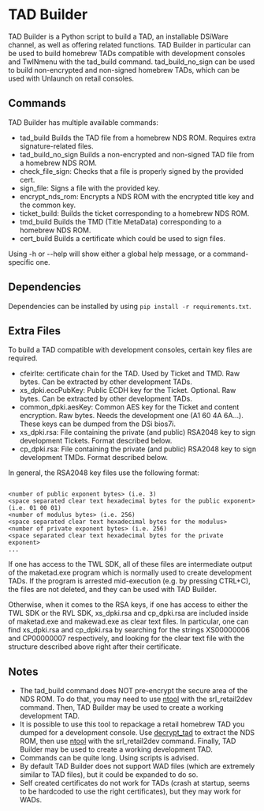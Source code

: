 # TAD Builder
TAD Builder is a Python script to build a TAD, an installable DSiWare channel, as well as offering related functions.
TAD Builder in particular can be used to build homebrew TADs compatible with development consoles and TwlNmenu with the tad\_build command.
tad\_build\_no\_sign can be used to build non-encrypted and non-signed homebrew TADs, which can be used with Unlaunch on retail consoles.

## Commands
TAD Builder has multiple available commands:
- tad\_build Builds the TAD file from a homebrew NDS ROM. Requires extra signature-related files.
- tad\_build\_no\_sign Builds a non-encrypted and non-signed TAD file from a homebrew NDS ROM.
- check\_file\_sign: Checks that a file is properly signed by the provided cert.
- sign\_file: Signs a file with the provided key.
- encrypt\_nds\_rom: Encrypts a NDS ROM with the encrypted title key and the common key.
- ticket\_build: Builds the ticket corresponding to a homebrew NDS ROM.
- tmd\_build Builds the TMD (Title MetaData) corresponding to a homebrew NDS ROM.
- cert\_build Builds a certificate which could be used to sign files.

Using -h or --help will show either a global help message, or a command-specific one.

## Dependencies
Dependencies can be installed by using `pip install -r requirements.txt`.

## Extra Files 
To build a TAD compatible with development consoles, certain key files are required.
- cfeirlte: certificate chain for the TAD. Used by Ticket and TMD. Raw bytes. Can be extracted by other development TADs.
- xs_dpki.eccPubKey: Public ECDH key for the Ticket. Optional. Raw bytes. Can be extracted by other development TADs.
- common_dpki.aesKey: Common AES key for the Ticket and content encryption. Raw bytes. Needs the development one (A1 60 4A 6A...). These keys can be dumped from the DSi bios7i.
- xs\_dpki.rsa: File containing the private (and public) RSA2048 key to sign development Tickets. Format described below.
- cp\_dpki.rsa: File containing the private (and public) RSA2048 key to sign development TMDs. Format described below.

In general, the RSA2048 key files use the following format:
```

<number of public exponent bytes> (i.e. 3)
<space separated clear text hexadecimal bytes for the public exponent> (i.e. 01 00 01)
<number of modulus bytes> (i.e. 256)
<space separated clear text hexadecimal bytes for the modulus>
<number of private exponent bytes> (i.e. 256)
<space separated clear text hexadecimal bytes for the private exponent>
...
```

If one has access to the TWL SDK, all of these files are intermediate output of the maketad.exe program which is normally used to create development TADs. If the program is arrested mid-execution (e.g. by pressing CTRL+C), the files are not deleted, and they can be used with TAD Builder.

Otherwise, when it comes to the RSA keys, if one has access to either the TWL SDK or the RVL SDK, xs\_dpki.rsa and cp\_dpki.rsa are included inside of maketad.exe and makewad.exe as clear text files.
In particular, one can find xs\_dpki.rsa and cp\_dpki.rsa by searching for the strings XS00000006 and CP00000007 respectively, and looking for the clear text file with the structure described above right after their certificate.

## Notes
- The tad\_build command does NOT pre-encrypt the secure area of the NDS ROM. To do that, you may need to use [ntool](https://github.com/smiRaphi/ntool) with the srl_retail2dev command. Then, TAD Builder may be used to create a working development TAD.
- It is possible to use this tool to repackage a retail homebrew TAD you dumped for a development console. Use [decrypt_tad](https://gist.github.com/rvtr/f1069530129b7a57967e3fc4b30866b4) to extract the NDS ROM, then use [ntool](https://github.com/smiRaphi/ntool) with the srl_retail2dev command. Finally, TAD Builder may be used to create a working development TAD.
- Commands can be quite long. Using scripts is advised.
- By default TAD Builder does not support WAD files (which are extremely similar to TAD files), but it could be expanded to do so.
- Self created certificates do not work for TADs (crash at startup, seems to be hardcoded to use the right certificates), but they may work for WADs.
